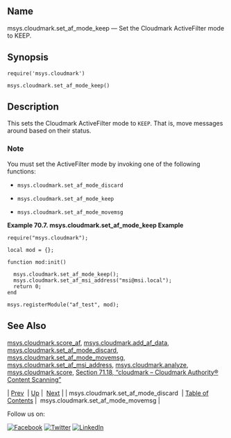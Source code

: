 <a name="lua.ref.msys.cloudmark.set_af_mode_keep"></a>
## Name

msys.cloudmark.set_af_mode_keep — Set the Cloudmark ActiveFilter mode to KEEP.

<a name="idp15090848"></a>
## Synopsis

`require('msys.cloudmark')`

`msys.cloudmark.set_af_mode_keep()`

<a name="idp15093840"></a>
## Description

This sets the Cloudmark ActiveFilter mode to `KEEP`. That is, move messages around based on their status.

### Note

You must set the ActiveFilter mode by invoking one of the following functions:

*   `msys.cloudmark.set_af_mode_discard`

*   `msys.cloudmark.set_af_mode_keep`

*   `msys.cloudmark.set_af_mode_movemsg`

<a name="lua.ref.msys.cloudmark.set_af_mode_keep.example"></a>

**Example 70.7. msys.cloudmark.set_af_mode_keep Example**

```
require("msys.cloudmark");

local mod = {};

function mod:init()

  msys.cloudmark.set_af_mode_keep();
  msys.cloudmark.set_af_msi_address("msi@msi.local");
  return 0;
end

msys.registerModule("af_test", mod);
```

<a name="idp15104512"></a>
## See Also

[msys.cloudmark.score_af](lua.ref.msys.cloudmark.score_af.php "msys.cloudmark.score_af"), [msys.cloudmark.add_af_data](lua.ref.msys.cloudmark.add_af_data.php "msys.cloudmark.add_af_data"), [msys.cloudmark.set_af_mode_discard](lua.ref.msys.cloudmark.set_af_mode_discard.php "msys.cloudmark.set_af_mode_discard"), [msys.cloudmark.set_af_mode_movemsg](lua.ref.msys.cloudmark.set_af_mode_movemsg.php "msys.cloudmark.set_af_mode_movemsg"), [msys.cloudmark.set_af_msi_address](lua.ref.msys.cloudmark.set_af_msi_address.php "msys.cloudmark.set_af_msi_address"), [msys.cloudmark.analyze](lua.ref.msys.cloudmark.analyze.php "msys.cloudmark.analyze"), [msys.cloudmark.score](lua.ref.msys.cloudmark.score.php "msys.cloudmark.score"), [Section 71.18, “cloudmark – Cloudmark Authority® Content Scanning”](modules.cloudmark.php "71.18. cloudmark – Cloudmark Authority® Content Scanning")

| [Prev](lua.ref.msys.cloudmark.set_af_mode_discard.php)  | [Up](lua.function.details.php) |  [Next](lua.ref.msys.cloudmark.set_af_mode_movemsg.php) |
| msys.cloudmark.set_af_mode_discard  | [Table of Contents](index.php) |  msys.cloudmark.set_af_mode_movemsg |

Follow us on:

[![Facebook](https://support.messagesystems.com/images/icon-facebook.png)](http://www.facebook.com/messagesystems) [![Twitter](https://support.messagesystems.com/images/icon-twitter.png)](http://twitter.com/#!/MessageSystems) [![LinkedIn](https://support.messagesystems.com/images/icon-linkedin.png)](http://www.linkedin.com/company/message-systems)
